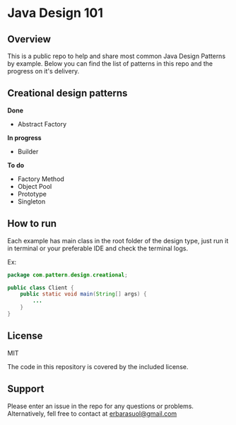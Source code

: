 # Java Design 101

## Overview
This is a public repo to help and share most common Java Design Patterns by example. 
Below you can find the list of patterns in this repo and the progress on it's delivery.

## Creational design patterns
**Done**

- Abstract Factory

**In progress**

- Builder

**To do**
- Factory Method
- Object Pool
- Prototype
- Singleton


## How to run

Each example has main class in the root folder of the design type, just run it in terminal or your preferable IDE and check the terminal logs.

Ex:
```java
package com.pattern.design.creational;

public class Client {
    public static void main(String[] args) {
        ...
    }
}
```

## License
MIT

The code in this repository is covered by the included license.

## Support
Please enter an issue in the repo for any questions or problems.
<br> Alternatively, fell free to contact at erbarasuol@gmail.com

